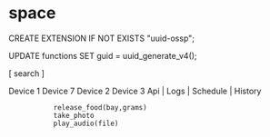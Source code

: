 # space

CREATE EXTENSION IF NOT EXISTS "uuid-ossp";

UPDATE functions SET guid = uuid_generate_v4();

 [ search ] 

 Device 1      Device 7
 Device 2
 Device 3      Api | Logs | Schedule | History

               release_food(bay,grams)
               take_photo
               play_audio(file)



















